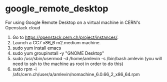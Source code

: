 # google_remote_desktop
For using Google Remote Desktop on a virtual machine in CERN's Openstack cloud

1) Go to https://openstack.cern.ch/project/instances/.
2) Launch a CC7 x86_6 m2.medium machine.
3) sudo yum install emacs
4) sudo yum groupinstall -y "GNOME Desktop"
5) sudo /usr/sbin/usermod -d /home/amlevin -s /bin/bash amlevin (you will need to ssh to the machine as root in order to do this)
6) sudo rpm -i /afs/cern.ch/user/a/amlevin/nomachine_6.0.66_2_x86_64.rpm

